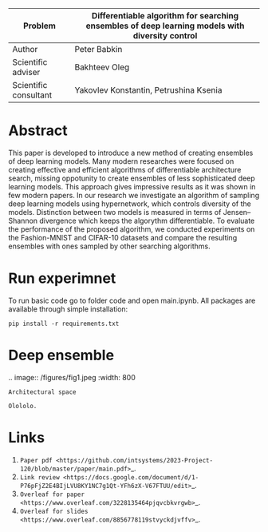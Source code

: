 | Problem                                                      | Differentiable algorithm for searching ensembles of deep learning models with diversity control |
|--------------------------------------------------------------|---------------------------------------------------------------------------------------------|
| Author                                                       | Peter Babkin |
| Scientific adviser                                           | Bakhteev Oleg |
| Scientific consultant                                        | Yakovlev Konstantin, Petrushina Ksenia |


Abstract
========

This paper is developed to introduce a new method of creating ensembles of deep learning models. 
Many modern researches were focused on creating effective and efficient algorithms of differentiable architecture search,
missing oppotunity to create ensembles of less sophisticated deep learning models. This approach gives impressive results
as it was shown in few modern papers. In our research we investigate an algorithm of sampling deep learning models using
hypernetwork, which controls diversity of the models. Distinction between two models is measured in terms of Jensen–Shannon
divergence which keeps the algorythm differentiable. To evaluate the performance of the proposed algorithm, we conducted
experiments on the Fashion-MNIST and CIFAR-10 datasets and compare the resulting ensembles with ones sampled by other
searching algorithms.

Run experimnet
==============

To run basic code go to folder code and open main.ipynb.
All packages are available through simple installation:

``pip install -r requirements.txt``

Deep ensemble
=============

.. image:: /figures/fig1.jpeg
   :width: 800

    Architectural space

    Olololo.

Links
=====
1. `Paper pdf <https://github.com/intsystems/2023-Project-120/blob/master/paper/main.pdf>`_.
2. `Link review <https://docs.google.com/document/d/1-P76pFjZ2E4BIjLVU8KY1NC7g1Qt-YFh6zX-V67FTUU/edit>`_.
3. `Overleaf for paper <https://www.overleaf.com/3228135464pjqvcbkvrgwb>`_.
4. `Overleaf for slides <https://www.overleaf.com/8856778119stvyckdjvffv>`_.
